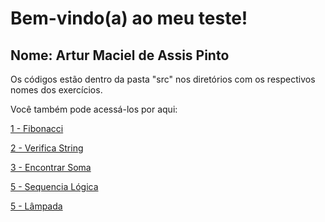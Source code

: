 # Bem-vindo(a) ao meu teste!
## Nome: Artur Maciel de Assis Pinto

Os códigos estão dentro da pasta "src" nos diretórios com os respectivos nomes dos exercícios.

Você também pode acessá-los por aqui:

<a href ="Fibonacci/src/Program.java">1 - Fibonacci </a>

<a href ="VerificaString/src/Program.java">2 - Verifica String </a>

<a href ="EncontrarSoma/src/EncontrarSoma.java">3 - Encontrar Soma </a>

<a href ="Logica/src/Logica.java">5 - Sequencia Lógica </a>

<a href ="Lampada/src/Lampada.java">5 - Lâmpada </a>

